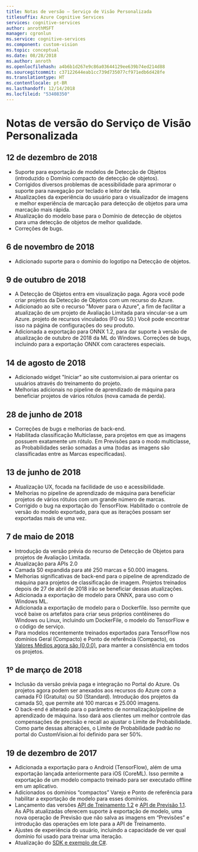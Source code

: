 ```yaml
---
title: Notas de versão – Serviço de Visão Personalizada
titlesuffix: Azure Cognitive Services
services: cognitive-services
author: anrothMSFT
manager: cgronlun
ms.service: cognitive-services
ms.component: custom-vision
ms.topic: conceptual
ms.date: 08/28/2018
ms.author: anroth
ms.openlocfilehash: a4b6b1d267e9c86a03644129ee639b74ed214d88
ms.sourcegitcommit: c37122644eab1cc739d735077cf971edb6d428fe
ms.translationtype: HT
ms.contentlocale: pt-BR
ms.lasthandoff: 12/14/2018
ms.locfileid: "53408350"
---
```

# <a name="custom-vision-service-release-notes"></a>Notas de versão do Serviço de Visão Personalizada


## <a name="december-12-2018"></a>12 de dezembro de 2018
- Suporte para exportação de modelos de Detecção de Objetos (introduzido o Domínio compacto de detecção de objetos).
- Corrigidos diversos problemas de acessibilidade para aprimorar o suporte para navegação por teclado e leitor de tela. 
- Atualizações da experiência do usuário para o visualizador de imagens e melhor experiência de marcação para detecção de objetos para uma marcação mais rápida.  
- Atualização do modelo base para o Domínio de detecção de objetos para uma detecção de objetos de melhor qualidade. 
- Correções de bugs.

## <a name="november-6-2018"></a>6 de novembro de 2018
- Adicionado suporte para o domínio do logotipo na Detecção de objetos.

## <a name="october-9-2018"></a>9 de outubro de 2018
- A Detecção de Objetos entra em visualização paga. Agora você pode criar projetos da Detecção de Objetos com um recurso do Azure.
- Adicionado ao site o recurso "Mover para o Azure", a fim de facilitar a atualização de um projeto de Avaliação Limitada para vincular-se a um Azure. projeto de recursos vinculados (F0 ou S0.) Você pode encontrar isso na página de configurações do seu produto.  
- Adicionada a exportação para ONNX 1.2, para dar suporte à versão de atualização de outubro de 2018 da ML do Windows.
Correções de bugs, incluindo para a exportação ONNX com caracteres especiais. 

## <a name="august-14-2018"></a>14 de agosto de 2018
- Adicionado widget "Iniciar" ao site customvision.ai para orientar os usuários através do treinamento do projeto. 
- Melhorias adicionais no pipeline de aprendizado de máquina para beneficiar projetos de vários rótulos (nova camada de perda).

## <a name="june-28-2018"></a>28 de junho de 2018
- Correções de bugs e melhorias de back-end.
- Habilitada classificação Multiclasse, para projetos em que as imagens possuem exatamente um rótulo. Em Previsões para o modo multiclasse, as Probabilidades serão somadas a uma (todas as imagens são classificadas entre as Marcas especificadas).

## <a name="june-13-2018"></a>13 de junho de 2018
- Atualização UX, focada na facilidade de uso e acessibilidade. 
- Melhorias no pipeline de aprendizado de máquina para beneficiar projetos de vários rótulos com um grande número de marcas.
- Corrigido o bug na exportação do TensorFlow. Habilitado o controle de versão do modelo exportado, para que as iterações possam ser exportadas mais de uma vez. 

## <a name="may-7-2018"></a>7 de maio de 2018
- Introdução da versão prévia do recurso de Detecção de Objetos para projetos de Avaliação Limitada.
- Atualização para APIs 2.0
- Camada S0 expandida para até 250 marcas e 50.000 imagens. 
- Melhorias significativas de back-end para o pipeline de aprendizado de máquina para projetos de classificação de imagem. Projetos treinados depois de 27 de abril de 2018 irão se beneficiar dessas atualizações.
- Adicionada a exportação de modelo para ONNX, para uso com o Windows ML.
- Adicionada a exportação de modelo para o Dockerfile. Isso permite que você baixe os artefatos para criar seus próprios contêineres do Windows ou Linux, incluindo um DockerFile, o modelo do TensorFlow e o código de serviço. 
- Para modelos recentemente treinados exportados para TensorFlow nos domínios Geral (Compacto) e Ponto de referência (Compacto), os [Valores Médios agora são (0,0,0)](https://github.com/azure-samples/cognitive-services-android-customvision-sample), para manter a consistência em todos os projetos. 

## <a name="march-1-2018"></a>1º de março de 2018
- Inclusão da versão prévia paga e integração no Portal do Azure. Os projetos agora podem ser anexados aos recursos do Azure com a camada F0 (Gratuita) ou S0 (Standard). Introdução dos projetos da camada S0, que permite até 100 marcas e 25.000 imagens. 
- O back-end é alterado para o parâmetro de normalização/pipeline de aprendizado de máquina. Isso dará aos clientes um melhor controle das compensações de precisão e recall ao ajustar o Limite de Probabilidade. Como parte dessas alterações, o Limite de Probabilidade padrão no portal do CustomVision.ai foi definido para ser 50%.

## <a name="december-19-2017"></a>19 de dezembro de 2017

- Adicionada a exportação para o Android (TensorFlow), além de uma exportação lançada anteriormente para iOS (CoreML). Isso permite a exportação de um modelo compacto treinado para ser executado offline em um aplicativo.
- Adicionados os domínios “compactos” Varejo e Ponto de referência para habilitar a exportação de modelo para esses domínios.
- Lançamento das versões [API de Treinamento 1.2](https://southcentralus.dev.cognitive.microsoft.com/docs/services/f2d62aa3b93843d79e948fe87fa89554/operations/5a3044ee08fa5e06b890f11f) e [API de Previsão 1.1](https://southcentralus.dev.cognitive.microsoft.com/docs/services/57982f59b5964e36841e22dfbfe78fc1/operations/5a3044f608fa5e06b890f164). As APIs atualizadas oferecem suporte à exportação de modelo, uma nova operação de Previsão que não salva as imagens em “Previsões” e introdução das operações em lote para a API de Treinamento.
- Ajustes de experiência do usuário, incluindo a capacidade de ver qual domínio foi usado para treinar uma iteração.
- Atualização do [SDK e exemplo de C#](https://github.com/Microsoft/Cognitive-CustomVision-Windows).

